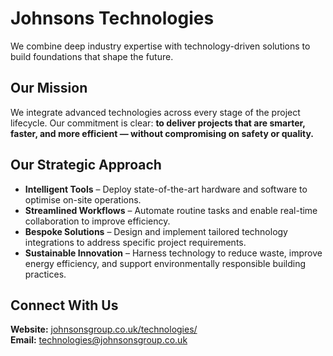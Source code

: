 # Johnsons Technologies

We combine deep industry expertise with technology-driven solutions to build foundations that shape the future.

## Our Mission
We integrate advanced technologies across every stage of the project lifecycle. Our commitment is clear: **to deliver projects that are smarter, faster, and more efficient — without compromising on safety or quality.**

## Our Strategic Approach
- **Intelligent Tools** – Deploy state-of-the-art hardware and software to optimise on-site operations.  
- **Streamlined Workflows** – Automate routine tasks and enable real-time collaboration to improve efficiency.  
- **Bespoke Solutions** – Design and implement tailored technology integrations to address specific project requirements.  
- **Sustainable Innovation** – Harness technology to reduce waste, improve energy efficiency, and support environmentally responsible building practices.  

## Connect With Us
**Website:** [johnsonsgroup.co.uk/technologies/](https://www.johnsonsgroup.co.uk/technologies/)  
**Email:** [technologies@johnsonsgroup.co.uk](mailto:technologies@johnsonsgroup.co.uk)
